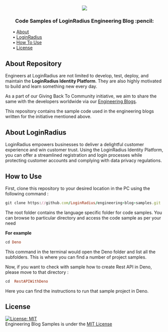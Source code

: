 <h1 align="center">
  <br>
  <a href="https://www.loginradius.com/engineering/blog"><img src="https://user-images.githubusercontent.com/28962172/95194145-5daa8800-07ee-11eb-9bd1-2e0a6985e2a5.png"></a>
</h1>


<h3 align="center">Code Samples of LoginRadius Engineering Blog :pencil:</h3>

<ul>
  • <a href="#about">About</a><br>
  • <a href="#loginradius">LoginRadius</a><br>
  • <a href="#howtouse">How To Use</a><br>
  • <a href="#license">License</a><br>
</ul>

<h2 id="about"> About Repository</h2>

Engineers at LoginRadius are not limited to develop, test, deploy, and maintain the **LoginRadius Identity Platform**. They are also highly motivated to build and learn something new every day. 

As a part of our Giving Back To Community initiative, we aim to share the same with the developers worldwide via our [Engineering Blogs](https://www.loginradius.com/engineering/blog).

This repository contains the sample code used in the engineering blogs written for the initiative mentioned above.

<h2 id="loginradius"> About LoginRadius</h2>

LoginRadius empowers businesses to deliver a delightful customer experience and win customer trust.  Using the LoginRadius Identity Platform, you can offer a streamlined registration and login processes while protecting customer accounts and complying with data privacy regulations.

<h2 id="howtouse">How to Use</h2>

First, clone this repository to your desired location in the PC using the following command : 

```ruby
git clone https://github.com/LoginRadius/engineering-blog-samples.git
```

The root folder contains the language specific folder for code samples. You can browse to particular directory and access the code sample as per your need

<b>For example</b>

```ruby
cd Deno

```
This command in the terminal would open the Deno folder and list all the subfolders. This is where you can find a number of project samples.   

Now, if you want to check with sample how to create Rest API in Deno, please move to that directory :

```ruby
cd  RestAPIWithDeno

```

Here you can find the instructions to run that sample project in Deno.

<h2 id="license">License</h2>

[![License: MIT](https://img.shields.io/badge/License-MIT-yellow.svg)](https://opensource.org/licenses/MIT)   
Engineering Blog Samples is under the [MIT License](/LICENSE)
